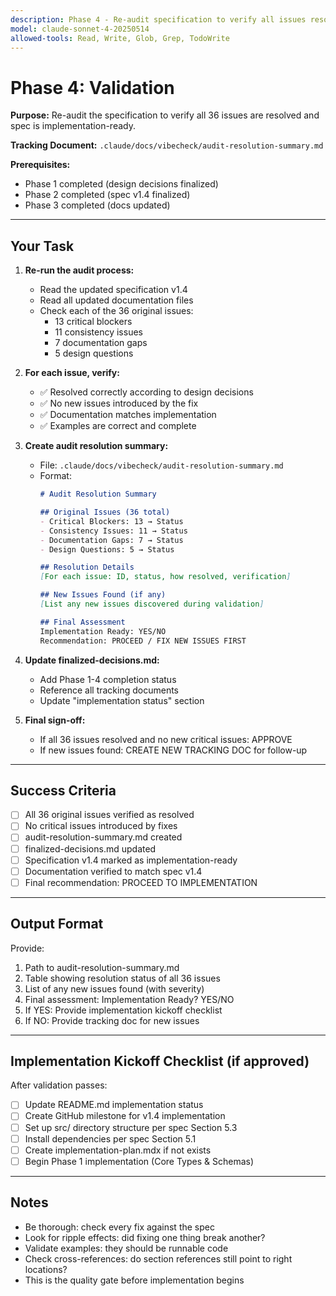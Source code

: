 ```yaml
---
description: Phase 4 - Re-audit specification to verify all issues resolved and implementation-ready
model: claude-sonnet-4-20250514
allowed-tools: Read, Write, Glob, Grep, TodoWrite
---
```


# Phase 4: Validation

**Purpose:** Re-audit the specification to verify all 36 issues are resolved and spec is implementation-ready.

**Tracking Document:** `.claude/docs/vibecheck/audit-resolution-summary.md`

**Prerequisites:**
- Phase 1 completed (design decisions finalized)
- Phase 2 completed (spec v1.4 finalized)
- Phase 3 completed (docs updated)

---

## Your Task

1. **Re-run the audit process:**
   - Read the updated specification v1.4
   - Read all updated documentation files
   - Check each of the 36 original issues:
     - 13 critical blockers
     - 11 consistency issues
     - 7 documentation gaps
     - 5 design questions

2. **For each issue, verify:**
   - ✅ Resolved correctly according to design decisions
   - ✅ No new issues introduced by the fix
   - ✅ Documentation matches implementation
   - ✅ Examples are correct and complete

3. **Create audit resolution summary:**
   - File: `.claude/docs/vibecheck/audit-resolution-summary.md`
   - Format:
     ```markdown
     # Audit Resolution Summary

     ## Original Issues (36 total)
     - Critical Blockers: 13 → Status
     - Consistency Issues: 11 → Status
     - Documentation Gaps: 7 → Status
     - Design Questions: 5 → Status

     ## Resolution Details
     [For each issue: ID, status, how resolved, verification]

     ## New Issues Found (if any)
     [List any new issues discovered during validation]

     ## Final Assessment
     Implementation Ready: YES/NO
     Recommendation: PROCEED / FIX NEW ISSUES FIRST
     ```

4. **Update finalized-decisions.md:**
   - Add Phase 1-4 completion status
   - Reference all tracking documents
   - Update "implementation status" section

5. **Final sign-off:**
   - If all 36 issues resolved and no new critical issues: APPROVE
   - If new issues found: CREATE NEW TRACKING DOC for follow-up

---

## Success Criteria

- [ ] All 36 original issues verified as resolved
- [ ] No critical issues introduced by fixes
- [ ] audit-resolution-summary.md created
- [ ] finalized-decisions.md updated
- [ ] Specification v1.4 marked as implementation-ready
- [ ] Documentation verified to match spec v1.4
- [ ] Final recommendation: PROCEED TO IMPLEMENTATION

---

## Output Format

Provide:
1. Path to audit-resolution-summary.md
2. Table showing resolution status of all 36 issues
3. List of any new issues found (with severity)
4. Final assessment: Implementation Ready? YES/NO
5. If YES: Provide implementation kickoff checklist
6. If NO: Provide tracking doc for new issues

---

## Implementation Kickoff Checklist (if approved)

After validation passes:
- [ ] Update README.md implementation status
- [ ] Create GitHub milestone for v1.4 implementation
- [ ] Set up src/ directory structure per spec Section 5.3
- [ ] Install dependencies per spec Section 5.1
- [ ] Create implementation-plan.mdx if not exists
- [ ] Begin Phase 1 implementation (Core Types & Schemas)

---

## Notes

- Be thorough: check every fix against the spec
- Look for ripple effects: did fixing one thing break another?
- Validate examples: they should be runnable code
- Check cross-references: do section references still point to right locations?
- This is the quality gate before implementation begins
